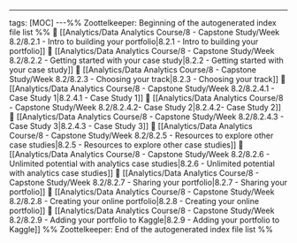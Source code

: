 ---
tags: [MOC]
---%% Zoottelkeeper: Beginning of the autogenerated index file list  %%
📄 [[Analytics/Data Analytics Course/8 - Capstone Study/Week 8.2/8.2.1 - Intro to building your portfolio|8.2.1 - Intro to building your portfolio]]
📄 [[Analytics/Data Analytics Course/8 - Capstone Study/Week 8.2/8.2.2 - Getting started with your case study|8.2.2 - Getting started with your case study]]
📄 [[Analytics/Data Analytics Course/8 - Capstone Study/Week 8.2/8.2.3 - Choosing your track|8.2.3 - Choosing your track]]
📄 [[Analytics/Data Analytics Course/8 - Capstone Study/Week 8.2/8.2.4.1 - Case Study 1|8.2.4.1 - Case Study 1]]
📄 [[Analytics/Data Analytics Course/8 - Capstone Study/Week 8.2/8.2.4.2- Case Study 2|8.2.4.2- Case Study 2]]
📄 [[Analytics/Data Analytics Course/8 - Capstone Study/Week 8.2/8.2.4.3 - Case Study 3|8.2.4.3 - Case Study 3]]
📄 [[Analytics/Data Analytics Course/8 - Capstone Study/Week 8.2/8.2.5 - Resources to explore other case studies|8.2.5 - Resources to explore other case studies]]
📄 [[Analytics/Data Analytics Course/8 - Capstone Study/Week 8.2/8.2.6 - Unlimited potential with analytics case studies|8.2.6 - Unlimited potential with analytics case studies]]
📄 [[Analytics/Data Analytics Course/8 - Capstone Study/Week 8.2/8.2.7 - Sharing your portfolio|8.2.7 - Sharing your portfolio]]
📄 [[Analytics/Data Analytics Course/8 - Capstone Study/Week 8.2/8.2.8 - Creating your online portfolio|8.2.8 - Creating your online portfolio]]
📄 [[Analytics/Data Analytics Course/8 - Capstone Study/Week 8.2/8.2.9 - Adding your portfolio to Kaggle|8.2.9 - Adding your portfolio to Kaggle]]
%% Zoottelkeeper: End of the autogenerated index file list  %%
